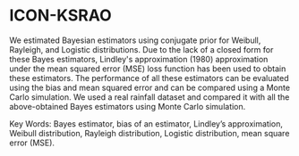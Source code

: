 # ICON-KSRAO

We estimated Bayesian estimators using conjugate prior for Weibull, Rayleigh, and Logistic distributions. Due to the lack of a closed form for these Bayes estimators, Lindley's approximation (1980) approximation under the mean squared error (MSE) loss function has been used to obtain these estimators. The performance of all these estimators can be evaluated using the bias and mean squared error and can be compared using a Monte Carlo simulation. We used a real rainfall dataset and compared it with all the above-obtained Bayes estimators using Monte Carlo simulation.

Key Words: Bayes estimator, bias of an estimator, Lindley’s approximation, Weibull distribution, Rayleigh distribution, Logistic distribution, mean square error (MSE).

